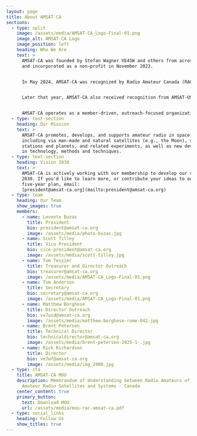 ```yaml
---
layout: page
title: About AMSAT-CA
sections:
  - type: split
    image: /assets/media/AMSAT-CA_Logo-Final-01.png
    image_alt: AMSAT-CA Logo
    image_position: left
    heading: Who We Are
    text: >
      AMSAT-CA was founded by Stefan Wagner VE4SW and others from across Canada
      and incorporated as a non-profit in November 2023.


      In May 2024, AMSAT-CA was recognized by Radio Amateur Canada (RAC) as the official amateur radio satellite organization for Canada.


      Later that year, AMSAT-CA also received recognition from AMSAT-US and the organization began to take further shape.


      AMSAT-CA operates as a member-driven, outreach-focused organization that works in collaboration with partners across the world.
  - type: text-section
    heading: Our Mission
    text: >
      AMSAT-CA promotes, develops, and supports amateur radio in space,
      including via man-made and natural satellites (e.g., the Moon), space
      stations and planets, and related experiments, as well as new developments
      in technology, methods and techniques.
  - type: text-section
    heading: Vision 2030
    text: >
      AMSAT-CA is actively working with our membership to develop our vision for
      2030. If you'd like to learn more, or contribute your ideas to our
      five-year plan, email:
      [president@amsat-ca.org](mailto:president@amsat-ca.org)
  - type: team
    heading: Our Team
    show_images: true
    members:
      - name: Levente Buzas
        title: President
        bio: president@amsat-ca.org
        image: /assets/media/photo-buzas.jpg
      - name: Scott Tilley
        title: Vice President
        bio: vice-president@amsat-ca.org
        image: /assets/media/scott-tilley.jpg
      - name: Tom Tessier
        title: Treasurer and Director Outreach
        bio: treasurer@amsat-ca.org
        image: /assets/media/AMSAT-CA_Logo-Final-01.png
      - name: Tom Anderson
        title: Secretary
        bio: secretary@amsat-ca.org
        image: /assets/media/AMSAT-CA_Logo-Final-01.png
      - name: Matthew Borghese
        title: Director Outreach
        bio: va7usd@amsat-ca.org
        image: /assets/media/matthew-borghese-rome-042.jpg
      - name: Brent Petersen
        title: Technical Director
        bio: technicaldirector@amsat-ca.org
        image: /assets/media/brent-petersen-2025-1-.jpg
      - name: Rick Richardson
        title: Director
        bio: ve7wf@amsat-ca.org
        image: /assets/media/img_2008.jpg
  - type: cta
    title: AMSAT-CA MOU
    description: Memorandum of Understanding between Radio Amateurs of Canada and
      Amateur Radio Satellites and Systems - Canada
    center_content: true
    primary_button:
      text: Download MOU
      url: /assets/media/mou-rac-amsat-ca.pdf
  - type: social_links
    heading: Follow Us
    show_titles: true
---
```

